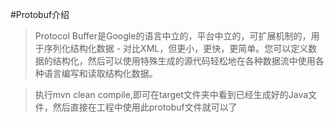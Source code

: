 
#Protobuf介绍
> Protocol Buffer是Google的语言中立的，平台中立的，可扩展机制的，用于序列化结构化数据 - 对比XML，但更小，更快，更简单。您可以定义数据的结构化，然后可以使用特殊生成的源代码轻松地在各种数据流中使用各种语言编写和读取结构化数据。

> 执行mvn clean compile,即可在target文件夹中看到已经生成好的Java文件，然后直接在工程中使用此protobuf文件就可以了

![]()